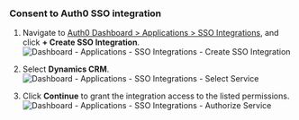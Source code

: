### Consent to Auth0 SSO integration

1. Navigate to [Auth0 Dashboard > Applications > SSO Integrations](${manage_url}/#/externalapps), and click **+ Create SSO Integration**.
![Dashboard - Applications - SSO Integrations - Create SSO Integration](https://auth0.com/docs/media/articles/dashboard/sso-integrations/dashboard-integrations-sso-create_list.png)

2. Select **Dynamics CRM**.
![Dashboard - Applications - SSO Integrations - Select Service](https://auth0.com/docs/media/articles/dashboard/sso-integrations/dashboard-integrations-sso-create_select-service.png)

3. Click **Continue** to grant the integration access to the listed permissions.
![Dashboard - Applications - SSO Integrations - Authorize Service](https://auth0.com/docs/media/articles/dashboard/sso-integrations/dashboard-integrations-sso-create_consent.png)
